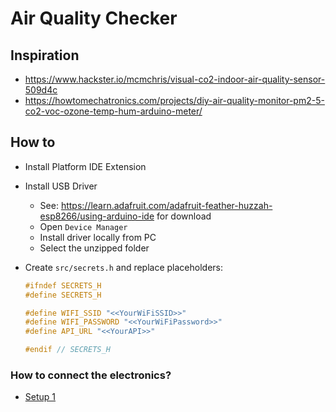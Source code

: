 # Air Quality Checker

## Inspiration

- https://www.hackster.io/mcmchris/visual-co2-indoor-air-quality-sensor-509d4c
- https://howtomechatronics.com/projects/diy-air-quality-monitor-pm2-5-co2-voc-ozone-temp-hum-arduino-meter/

## How to

- Install Platform IDE Extension
- Install USB Driver
  - See: https://learn.adafruit.com/adafruit-feather-huzzah-esp8266/using-arduino-ide for download
  - Open `Device Manager`
  - Install driver locally from PC
  - Select the unzipped folder
- Create `src/secrets.h` and replace placeholders:

    ```c
    #ifndef SECRETS_H
    #define SECRETS_H

    #define WIFI_SSID "<<YourWiFiSSID>>"
    #define WIFI_PASSWORD "<<YourWiFiPassword>>"
    #define API_URL "<<YourAPI>>"

    #endif // SECRETS_H
    ```



### How to connect the electronics?

- [Setup 1](./doc/setup-1.jpg)
